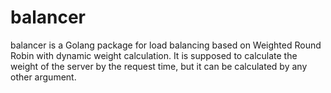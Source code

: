 # balancer
balancer is a Golang package for load balancing based on Weighted Round Robin
with dynamic weight calculation. It is supposed to calculate the weight of the
server by the request time, but it can be calculated by any other argument.


